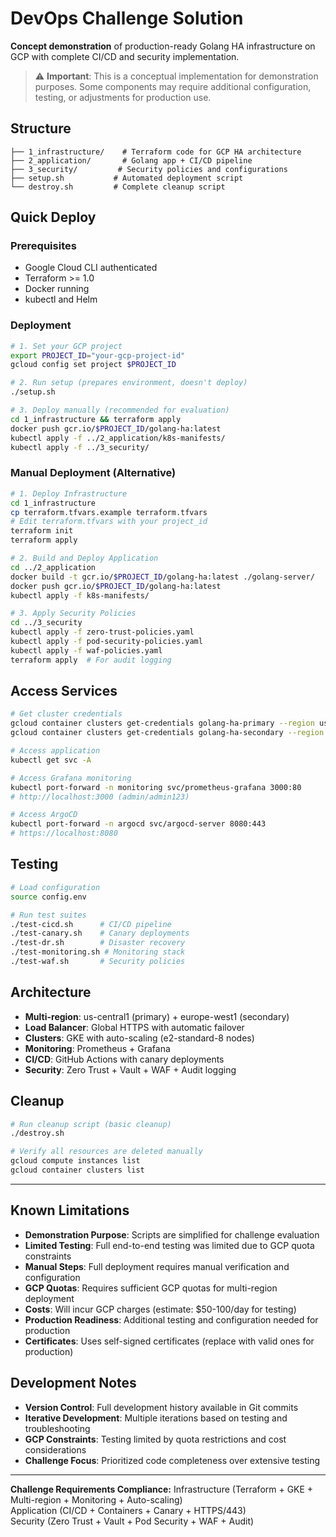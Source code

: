 # DevOps Challenge Solution

**Concept demonstration** of production-ready Golang HA infrastructure on GCP with complete CI/CD and security implementation.

> ⚠️ **Important**: This is a conceptual implementation for demonstration purposes. Some components may require additional configuration, testing, or adjustments for production use.

## Structure

```
├── 1_infrastructure/    # Terraform code for GCP HA architecture
├── 2_application/       # Golang app + CI/CD pipeline
├── 3_security/         # Security policies and configurations
├── setup.sh           # Automated deployment script
└── destroy.sh         # Complete cleanup script
```

## Quick Deploy

### Prerequisites
- Google Cloud CLI authenticated
- Terraform >= 1.0
- Docker running
- kubectl and Helm

### Deployment
```bash
# 1. Set your GCP project
export PROJECT_ID="your-gcp-project-id"
gcloud config set project $PROJECT_ID

# 2. Run setup (prepares environment, doesn't deploy)
./setup.sh

# 3. Deploy manually (recommended for evaluation)
cd 1_infrastructure && terraform apply
docker push gcr.io/$PROJECT_ID/golang-ha:latest
kubectl apply -f ../2_application/k8s-manifests/
kubectl apply -f ../3_security/
```

### Manual Deployment (Alternative)

```bash
# 1. Deploy Infrastructure
cd 1_infrastructure
cp terraform.tfvars.example terraform.tfvars
# Edit terraform.tfvars with your project_id
terraform init
terraform apply

# 2. Build and Deploy Application
cd ../2_application
docker build -t gcr.io/$PROJECT_ID/golang-ha:latest ./golang-server/
docker push gcr.io/$PROJECT_ID/golang-ha:latest
kubectl apply -f k8s-manifests/

# 3. Apply Security Policies
cd ../3_security
kubectl apply -f zero-trust-policies.yaml
kubectl apply -f pod-security-policies.yaml
kubectl apply -f waf-policies.yaml
terraform apply  # For audit logging
```

## Access Services

```bash
# Get cluster credentials
gcloud container clusters get-credentials golang-ha-primary --region us-central1
gcloud container clusters get-credentials golang-ha-secondary --region europe-west1

# Access application
kubectl get svc -A

# Access Grafana monitoring
kubectl port-forward -n monitoring svc/prometheus-grafana 3000:80
# http://localhost:3000 (admin/admin123)

# Access ArgoCD
kubectl port-forward -n argocd svc/argocd-server 8080:443
# https://localhost:8080
```

## Testing

```bash
# Load configuration
source config.env

# Run test suites
./test-cicd.sh      # CI/CD pipeline
./test-canary.sh    # Canary deployments  
./test-dr.sh        # Disaster recovery
./test-monitoring.sh # Monitoring stack
./test-waf.sh       # Security policies
```

## Architecture

- **Multi-region**: us-central1 (primary) + europe-west1 (secondary)
- **Load Balancer**: Global HTTPS with automatic failover
- **Clusters**: GKE with auto-scaling (e2-standard-8 nodes)
- **Monitoring**: Prometheus + Grafana
- **CI/CD**: GitHub Actions with canary deployments
- **Security**: Zero Trust + Vault + WAF + Audit logging

## Cleanup

```bash
# Run cleanup script (basic cleanup)
./destroy.sh

# Verify all resources are deleted manually
gcloud compute instances list
gcloud container clusters list
```

---

## Known Limitations

- **Demonstration Purpose**: Scripts are simplified for challenge evaluation
- **Limited Testing**: Full end-to-end testing was limited due to GCP quota constraints
- **Manual Steps**: Full deployment requires manual verification and configuration
- **GCP Quotas**: Requires sufficient GCP quotas for multi-region deployment
- **Costs**: Will incur GCP charges (estimate: $50-100/day for testing)
- **Production Readiness**: Additional testing and configuration needed for production
- **Certificates**: Uses self-signed certificates (replace with valid ones for production)

## Development Notes

- **Version Control**: Full development history available in Git commits
- **Iterative Development**: Multiple iterations based on testing and troubleshooting
- **GCP Constraints**: Testing limited by quota restrictions and cost considerations
- **Challenge Focus**: Prioritized code completeness over extensive testing

---

**Challenge Requirements Compliance:**
Infrastructure (Terraform + GKE + Multi-region + Monitoring + Auto-scaling)  
Application (CI/CD + Containers + Canary + HTTPS/443)  
Security (Zero Trust + Vault + Pod Security + WAF + Audit)  